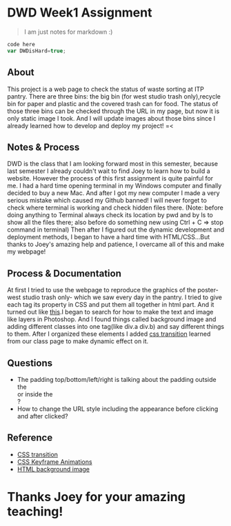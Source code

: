 # DWD Week1 Assignment


> I am just notes for markdown :)

```js
code here
var DWDisHard=true;
```

## About

This project is a web page to check the status of waste sorting at ITP pantry. There are three bins: the big bin (for west studio trash only),recycle bin for paper and plastic and the covered trash can for food. The status of those three bins can be checked through the URL in my page, but now it is only static image I took. And I will update images about those bins since I already learned how to develop and deploy my project! =<

## Notes & Process

DWD is the class that I am looking forward most in this semester, because last semester I already couldn't wait to find Joey to learn how to build a website. However the process of this first assignment is quite painful for me. I had a hard time opening terminal in my Windows computer and finally decided to buy a new Mac. And after I got my new computer I made a very serious mistake which caused my Github banned! I will never forget to check where terminal is working and check hidden files there. (Note: before doing anything to Terminal always check its location by pwd and by ls to show all the files there; also before do something new using Ctrl + C => stop command in terminal) Then after I figured out the dynamic development and deployment methods, I began to have a hard time with HTML/CSS...But thanks to Joey's amazing help and patience, I overcame all of this and make my webpage!

## Process & Documentation

At first I tried to use the webpage to reproduce the graphics of the poster- west studio trash only- which we saw every day in the pantry. I tried to give each tag its property in CSS and put them all together in html part. And it turned out like [this](https://www.dropbox.com/s/0uk14dfu5b8z90t/process.png?dl=0).I began to search for how to make the text and image like layers in Photoshop. And I found things called background image and adding different classes into one tag(like div.a div.b) and say different things to them. After I organized these elements I added [css transition](https://www.w3schools.com/css/css3_animations.asp) learned from our class page to make dynamic effect on it.

## Questions

* The padding top/bottom/left/right is talking about the padding outside the <div> or inside the <div>?
* How to change the URL style including the appearance before clicking and after clicked?

## Reference

* [CSS transition](https://www.w3schools.com/css/css3_animations.asp)
* [CSS Keyframe Animations](https://www.w3schools.com/css/css3_animations.asp)
* [HTML background image](https://www.w3schools.com/html/html_images_background.asp)

# Thanks Joey for your amazing teaching!
